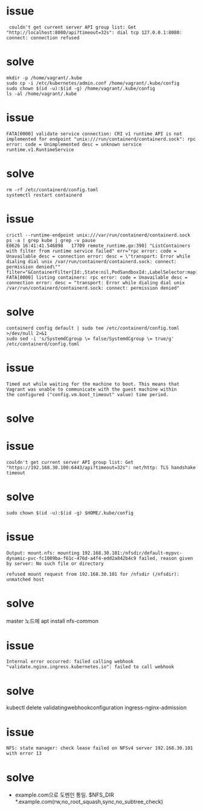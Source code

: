 # issue
```
 couldn't get current server API group list: Get "http://localhost:8080/api?timeout=32s": dial tcp 127.0.0.1:8080: connect: connection refused
```
# solve
```
mkdir -p /home/vagrant/.kube
sudo cp -i /etc/kubernetes/admin.conf /home/vagrant/.kube/config
sudo chown $(id -u):$(id -g) /home/vagrant/.kube/config
ls -al /home/vagrant/.kube
```


# issue
```
FATA[0000] validate service connection: CRI v1 runtime API is not implemented for endpoint "unix:///run/containerd/containerd.sock": rpc error: code = Unimplemented desc = unknown service runtime.v1.RuntimeService
```
# solve
```
rm -rf /etc/containerd/config.toml
systemctl restart containerd
```


# issue
```
crictl --runtime-endpoint unix:///var/run/containerd/containerd.sock ps -a | grep kube | grep -v pause
E0626 16:41:41.546898   17709 remote_runtime.go:390] "ListContainers with filter from runtime service failed" err="rpc error: code = Unavailable desc = connection error: desc = \"transport: Error while dialing dial unix /var/run/containerd/containerd.sock: connect: permission denied\"" filter="&ContainerFilter{Id:,State:nil,PodSandboxId:,LabelSelector:map[string]string{},}"
FATA[0000] listing containers: rpc error: code = Unavailable desc = connection error: desc = "transport: Error while dialing dial unix /var/run/containerd/containerd.sock: connect: permission denied"
```

# solve
```
containerd config default | sudo tee /etc/containerd/config.toml >/dev/null 2>&1
sudo sed -i 's/SystemdCgroup \= false/SystemdCgroup \= true/g' /etc/containerd/config.toml
```

# issue
```
Timed out while waiting for the machine to boot. This means that
Vagrant was unable to communicate with the guest machine within
the configured ("config.vm.boot_timeout" value) time period.
```
# solve


# issue
```
couldn't get current server API group list: Get "https://192.168.30.100:6443/api?timeout=32s": net/http: TLS handshake timeout
```
# solve
```
sudo chown $(id -u):$(id -g) $HOME/.kube/config
```


# issue
```
Output: mount.nfs: mounting 192.168.30.101:/nfsdir/default-mypvc-dynamic-pvc-fc1089ba-f61c-476d-a4f4-edd2a842b4c9 failed, reason given by server: No such file or directory

refused mount request from 192.168.30.101 for /nfsdir (/nfsdir): unmatched host
```
# solve
master 노드에 apt install nfs-common



# issue
```
Internal error occurred: failed calling webhook "validate.nginx.ingress.kubernetes.io": failed to call webhook
```
# solve
kubectl delete validatingwebhookconfiguration ingress-nginx-admission



# issue
```
NFS: state manager: check lease failed on NFSv4 server 192.168.30.101 with error 13
```
# solve
- example.com으로 도멘인 통일.
$NFS_DIR  *.example.com(rw,no_root_squash,sync,no_subtree_check)
